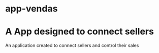 # app-vendas
 
<h1> A App designed to connect sellers</h1>
<p>An application created to connect sellers and control their sales</p>
